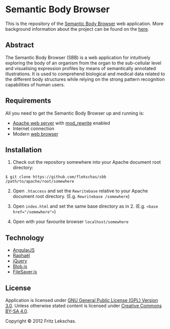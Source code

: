 # Semantic Body Browser

This is the repository of the [Semantic Body Browser][sbb] web application. More
background information about the project can be found on the [here][about].


## Abstract

The Semantic Body Browser (SBB) is a web application for intuitively exploring
the body of an organism from the organ to the sub-cellular level and visualising
expression profiles by means of semantically annotated illustrations. It is used
to comprehend biological and medical data related to the different body
structures while relying on the strong pattern recognition capabilities of human
users.


## Requirements

All you need to get the Semantic Body Browser up and running is:

* [Apache web server][ape] with [mod_rewrite][mw] enabled
* Internet connection
* Modern [web browser][wb]


## Installation

1. Check out the repository somewhere into your Apache document root directory:

`$ git clone https://github.com/flekschas/sbb /path/to/apache/root/somewhere`

2. Open `.htaccess` and set the `Rewritebase` relative to your Apache document
root directory. (E.g. `Rewritebase /somewhere`)

3. Open `index.html` and set the same base directory as in 2. (E.g. `<base href="/somewhere">`)

4. Open with your favourite browser `localhost/somewhere`


## Technology

- [AngularJS][ng]
- [Raphaël][rp]
- [jQuery][jq]
- [Blob.js][bl]
- [FileSaver.js][fs]


## License

Application is licensed under [GNU General Public License (GPL) Version 3.0][gnu].
Unless otherwise stated content is licensed under [Creative Commons BY-SA 4.0][cc].

Copyright © 2012 Fritz Lekschas.


[about]: http://sbb.cellfinder.org/about
[ape]: https://httpd.apache.org/
[bl]: https://github.com/eligrey/Blob.js
[cc]: https://creativecommons.org/licenses/by-sa/4.0/
[fs]: https://github.com/eligrey/FileSaver.js
[gnu]: LICENSE
[jq]: https://github.com/jquery/jquery
[mw]: https://httpd.apache.org/docs/current/mod/mod_rewrite.html
[ng]: https://github.com/angular/angular.js
[rp]: https://github.com/DmitryBaranovskiy/raphael/
[sbb]: http://sbb.cellfinder.org
[wb]: http://sbb.cellfinder.org/about#compatability
